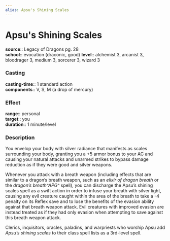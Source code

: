 ```yaml
---
alias: Apsu's Shining Scales
---
```


# Apsu's Shining Scales 

**source**:: Legacy of Dragons pg. 28  
**school**:: evocation (draconic, good)
**level**:: alchemist 3, arcanist 3, bloodrager 3, medium 3, sorcerer 3, wizard 3

### Casting 

**casting-time**:: 1 standard action  
**components**:: V, S, M (a drop of mercury)

### Effect 

**range**:: personal  
**target**:: you  
**duration**:: 1 minute/level

### Description 

You envelop your body with silver radiance that manifests as scales surrounding your body, granting you a +5 armor bonus to your AC and causing your natural attacks and unarmed strikes to bypass damage reduction as if they were good and silver weapons.  
  
Whenever you attack with a breath weapon (including effects that are similar to a dragon’s breath weapon, such as an *elixir of dragon breath* or the *dragon’s breath^APG^* spell), you can discharge the Apsu’s shining scales spell as a swift action in order to infuse your breath with silver light, causing any evil creature caught within the area of the breath to take a -4 penalty on its Reflex save and to lose the benefits of the evasion ability against that breath weapon attack. Evil creatures with improved evasion are instead treated as if they had only evasion when attempting to save against this breath weapon attack.  
  
Clerics, inquisitors, oracles, paladins, and warpriests who worship Apsu add *Apsu’s shining scales* to their class spell lists as a 3rd-level spell.
